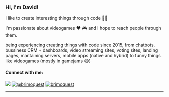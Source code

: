 ### Hi, I'm David!

I like to create interesting things through code 👨‍💻

I'm passionate about videogames ❤️ 🎮 and I hope to reach people through them.

being experiencing creating things with code since 2015, from chatbots, bussiness CRM + dashboards, video streaming sites, voting sites, landing pages, mantaining servers, mobile apps (native and hybrid) to funny things like videogames (mostly in gamejams 😅)

#### Connect with me:

<p align="left"> 
  <a href="https://brimo.quest" target="_blank" rel="noreferrer"> <img src="https://img.shields.io/badge/-Personal%20Site-gray.svg?colorB=C28E08&style=for-the-badge" /></a>
  <a href="https://twitter.com/brimoquest" target="_blank"  rel="noreferrer"><img src="https://img.shields.io/badge/twitter-%231DA1F2.svg?&style=for-the-badge&logo=twitter&logoColor=white" alt="@brimoquest" /></a> 
  <a href="https://www.linkedin.com/in/brimoquest/" target="_blank"  rel="noreferrer"><img src="https://img.shields.io/badge/LinkedIn-0077B5?style=for-the-badge&logo=linkedin&logoColor=white" alt="brimoquest" /></a> 
  

</p>

<hr/>
